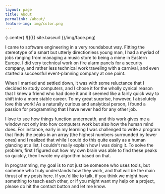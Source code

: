 ```yaml
---
layout: page
title: About
permalink: /about/
feature-img: img/color.png
---
```


{:.center} 
![]({{ site.baseurl }}/img/face.png)

I came to software engineering in a very roundabout way. Fitting the stereotype of a smart but utterly directionless young man, I had a myriad of jobs ranging from managing a music store to being a mime in Eastern Europe. I did very technical work on fire alarm panels for a security company, and rather less technical work traveling with a carnival, and even started a successful event-planning company at one point.

When I married and settled down, it was with some reluctance that I decided to study computers, and I chose it for the wholly cynical reason that I knew a friend who had done it and it seemed like a fairly quick way to shift into a more stable career. To my great surprise, however, I absolutely love this work! As a naturally curious and analytical person, I found a passion for programming that I have never had for any other job.

I love to see how things function underneath, and this work gives me a window not only into how computers work but also how the human mind does. For instance, early in my learning I was challenged to write a program that finds the peaks in an array (the highest numbers surrounded by lower ones) and I realized that while I could do this quite easily as a human glancing at a list, I couldn't really explain how I was doing it. To solve the problem, first I figured out how my own brain was able to find these peaks so quickly, then I wrote my algorithm based on that.

In programming, my goal is to not just be someone who uses tools, but someone who truly understands how they work, and that will be the main thrust of my posts here. If you'd like to talk, if you think we might have something to teach each other, or if you might want my help on a project, please do hit the contact button and let me know.
